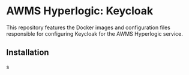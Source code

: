 # AWMS Hyperlogic: Keycloak

This repository features the Docker images and configuration files responsible for configuring Keycloak for the AWMS Hyperlogic service.

## Installation
s